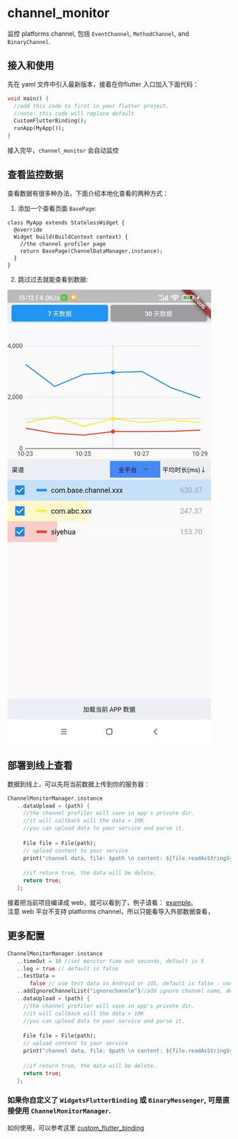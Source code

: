 # channel_monitor

监控 platforms channel, 包括 `EventChannel`, `MethodChannel`, and `BinaryChannel`.<br>

## 接入和使用

先在 yaml 文件中引入最新版本，接着在你flutter 入口加入下面代码：

```dart
void main() {
  //add this code to first in your flutter project.
  //note: this code will replace default
  CustomFlutterBinding();
  runApp(MyApp());
}
```

接入完毕，`channel_monitor` 会自动监控

## 查看监控数据

查看数据有很多种办法，下面介绍本地化查看的两种方式：

01. 添加一个查看页面 `BasePage`:

```
class MyApp extends StatelessWidget {
  @override
  Widget build(BuildContext context) {
    //the channel profiler page
    return BasePage(ChannelDataManager.instance);
  }
}
```

02. 跳过过去就能查看到数据:

![3361635491551_.pic.jpg](./doc/3361635491551_.pic.jpg)


## 部署到线上查看

数据到线上，可以先将当前数据上传到你的服务器：

```dart
ChannelMonitorManager.instance
   ..dataUpload = (path) {
     //the channel profiler will save in app's private dir.
     //it will callback will the data > 10K
     //you can upload data to your service and parse it.

     File file = File(path);
     // upload content to your service
     print("channel data, file: $path \n content: ${file.readAsStringSync()}");

     //if return true, the data will be delete.
     return true;
   };
```

接着把当前项目编译成 web，就可以看到了，例子请看： [example](./example)。<br>
注意 web 平台不支持 platforms channel，所以只能看导入外部数据查看，


## 更多配置

```dart
ChannelMonitorManager.instance
   ..timeOut = 10 //set monitor time out seconds, default is 5
   ..log = true // default is false
   ..testData =
       false // use test data in Android or iOS, default is false : user your current project data
   ..addIgnoreChannelList("ignorechannle")//add ignore channel name, default is  "flutter/platform", "flutter/navigation"
   ..dataUpload = (path) {
     //the channel profiler will save in app's private dir.
     //it will callback will the data > 10K
     //you can upload data to your service and parse it.

     File file = File(path);
     // upload content to your service
     print("channel data, file: $path \n content: ${file.readAsStringSync()}");

     //if return true, the data will be delete.
     return true;
   };
```

### 如果你自定义了 `WidgetsFlutterBinding` 或 `BinaryMessenger`, 可是直接使用 `ChannelMonitorManager`.
如何使用，可以参考这里 [custom_flutter_binding](./lib/monitor/custom_flutter_binding.dart)

